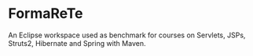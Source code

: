 # FormaReTe
An Eclipse workspace used as benchmark for courses on Servlets, JSPs, Struts2, Hibernate and Spring with Maven.
